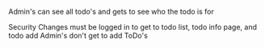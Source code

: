 Admin's can see all todo's and gets to see who the todo is for

Security Changes
must be logged in to get to todo list, todo info page, and todo add
Admin's don't get to add ToDo's
